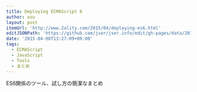 ```yaml
---
title: Deploying ECMAScript 6
author: azu
layout: post
itemUrl: 'http://www.2ality.com/2015/04/deploying-es6.html'
editJSONPath: 'https://github.com/jser/jser.info/edit/gh-pages/data/2015/04/index.json'
date: '2015-04-08T13:27:09+00:00'
tags:
  - ECMAScript
  - JavaScript
  - Tools
  - まとめ
---
```

ES6関係のツール、試し方の簡潔なまとめ
